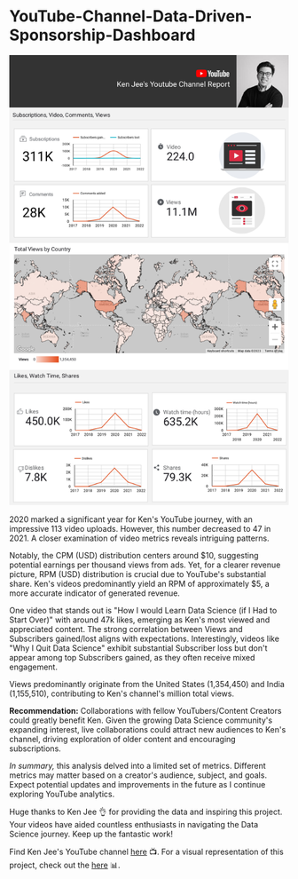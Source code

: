 # YouTube-Channel-Data-Driven-Sponsorship-Dashboard

![pict](Picture/Ken_Jee's_Youtube_Channel_Report_page.jpg)

2020 marked a significant year for Ken's YouTube journey, with an impressive 113 video uploads. However, this number decreased to 47 in 2021. A closer examination of video metrics reveals intriguing patterns.

Notably, the CPM (USD) distribution centers around $10, suggesting potential earnings per thousand views from ads. Yet, for a clearer revenue picture, RPM (USD) distribution is crucial due to YouTube's substantial share. Ken's videos predominantly yield an RPM of approximately $5, a more accurate indicator of generated revenue.

One video that stands out is "How I would Learn Data Science (if I Had to Start Over)" with around 47k likes, emerging as Ken's most viewed and appreciated content. The strong correlation between Views and Subscribers gained/lost aligns with expectations. Interestingly, videos like "Why I Quit Data Science" exhibit substantial Subscriber loss but don't appear among top Subscribers gained, as they often receive mixed engagement.

Views predominantly originate from the United States (1,354,450) and India (1,155,510), contributing to Ken's channel's million total views.

**Recommendation:** Collaborations with fellow YouTubers/Content Creators could greatly benefit Ken. Given the growing Data Science community's expanding interest, live collaborations could attract new audiences to Ken's channel, driving exploration of older content and encouraging subscriptions.

*In summary,* this analysis delved into a limited set of metrics. Different metrics may matter based on a creator's audience, subject, and goals. Expect potential updates and improvements in the future as I continue exploring YouTube analytics.

Huge thanks to Ken Jee 👌 for providing the data and inspiring this project. Your videos have aided countless enthusiasts in navigating the Data Science journey. Keep up the fantastic work!

Find Ken Jee's YouTube channel [here](https://www.youtube.com/channel/UCiT9RITQ9PW6BhXK0y2jaeg) 📺. For a visual representation of this project, check out the [here](https://www.youtube.com/channel/UCiT9RITQ9PW6BhXK0y2jaeg](https://lookerstudio.google.com/reporting/20a5d1ed-a5dc-4fac-8b77-44da035979a3)https://lookerstudio.google.com/reporting/20a5d1ed-a5dc-4fac-8b77-44da035979a3) 📊.
